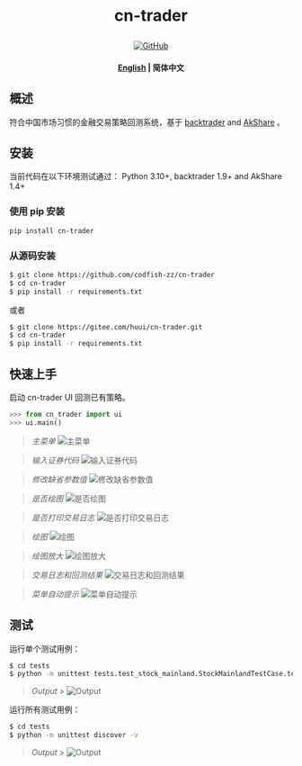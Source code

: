 <!---
# Copyright 2020-present, BigFish (huui1998@163.com).
#
# Licensed under the Apache License, Version 2.0 (the "License");
# you may not use this file except in compliance with the License.
# You may obtain a copy of the License at
#
#     http://www.apache.org/licenses/LICENSE-2.0
#
# Unless required by applicable law or agreed to in writing, software
# distributed under the License is distributed on an "AS IS" BASIS,
# WITHOUT WARRANTIES OR CONDITIONS OF ANY KIND, either express or implied.
# See the License for the specific language governing permissions and
# limitations under the License.
-->

<h1 align="center">
    <p>cn-trader</p>
</h1>

<p align="center">
    <a href="https://gitee.com/huui/cn-trader/blob/master/LICENSE">
        <img alt="GitHub" src="https://gitee.com/huui/cn-trader/blob/master/static/license.svg?color=blue">
    </a>
</p>

<h4 align="center">
    <p>
        <a href="https://gitee.com/huui/cn-trader/blob/master/README.md">English</a> |
        <b>简体中文</b>
</h4>

## 概述

符合中国市场习惯的金融交易策略回测系统，基于 [backtrader](https://www.backtrader.com) and [AkShare](https://www.akshare.xyz) 。

## 安装

当前代码在以下环境测试通过：
Python 3.10+, backtrader 1.9+ and AkShare 1.4+

### 使用 pip 安装

```bash
pip install cn-trader
```

### 从源码安装

```bash
$ git clone https://github.com/codfish-zz/cn-trader
$ cd cn-trader
$ pip install -r requirements.txt
```

或者

```bash
$ git clone https://gitee.com/huui/cn-trader.git
$ cd cn-trader
$ pip install -r requirements.txt
```

## 快速上手

启动 cn-trader UI 回测已有策略。

```python
>>> from cn_trader import ui
>>> ui.main()
```

> _主菜单_ ![主菜单](https://gitee.com/huui/cn-trader/blob/master/static/main_menu.png)

> _输入证券代码_ ![输入证券代码](https://gitee.com/huui/cn-trader/blob/master/static/input_stock_symbol.png)

> _修改缺省参数值_ ![修改缺省参数值](https://gitee.com/huui/cn-trader/blob/master/static/change_default_params.png)

> _是否绘图_ ![是否绘图](https://gitee.com/huui/cn-trader/blob/master/static/show_picture_or_not.png)

> _是否打印交易日志_ ![是否打印交易日志](https://gitee.com/huui/cn-trader/blob/master/static/show_log_or_not.png)

> _绘图_ ![绘图](https://gitee.com/huui/cn-trader/blob/master/static/plotting_full.png)

> _绘图放大_ ![绘图放大](https://gitee.com/huui/cn-trader/blob/master/static/plotting_section.png)

> _交易日志和回测结果_ ![交易日志和回测结果](https://gitee.com/huui/cn-trader/blob/master/static/show_output.png)

> _菜单自动提示_ ![菜单自动提示](https://gitee.com/huui/cn-trader/blob/master/static/menu_completing.png)

## 测试

运行单个测试用例：

```bash
$ cd tests
$ python -m unittest tests.test_stock_mainland.StockMainlandTestCase.test_strategy_check_sma_cross
```

> _Output_ > ![Output](https://gitee.com/huui/cn-trader/blob/master/static/unit_test_single.png)

运行所有测试用例：

```bash
$ cd tests
$ python -m unittest discover -v
```

> _Output_ > ![Output](https://gitee.com/huui/cn-trader/blob/master/static/unit_test_all.png)
